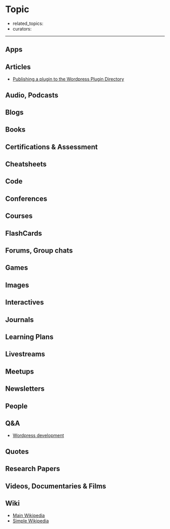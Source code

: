# Topic

- related_topics:
- curators:

------

## Apps

## Articles

- [Publishing a plugin to the Wordpress Plugin Directory](https://www.sitepoint.com/publishing-a-plugin-to-the-wordpress-plugin-directory/)

## Audio, Podcasts

## Blogs

## Books

## Certifications & Assessment

## Cheatsheets

## Code

## Conferences

## Courses

## FlashCards

## Forums, Group chats

## Games

## Images

## Interactives

## Journals

## Learning Plans

## Livestreams

## Meetups

## Newsletters

## People

## Q&A

- [Wordpress development](https://wordpress.stackexchange.com)

## Quotes

## Research Papers

## Videos, Documentaries & Films

## Wiki

- [Main Wikipedia](https://en.wikipedia.org/wiki/WordPress)
- [Simple Wikipedia](https://simple.wikipedia.org/wiki/WordPress)

